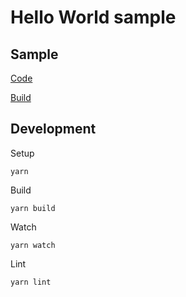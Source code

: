 # Hello World sample

## Sample
[Code](src/index.ts)

[Build](build)

## Development
Setup
```shell
yarn
```
Build
```shell
yarn build
```
Watch
```shell
yarn watch
```
Lint
```shell
yarn lint
```


